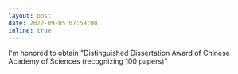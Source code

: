 ```yaml
---
layout: post
date: 2022-09-05 07:59:00
inline: true
---
```


I'm honored to obtain <a>"Distinguished Dissertation Award of Chinese Academy of Sciences (recognizing 100 papers)"</a>
